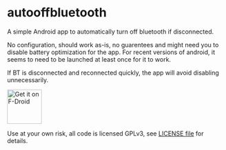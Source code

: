 # autooffbluetooth
A simple Android app to automatically turn off bluetooth if disconnected.

No configuration, should work as-is, no guarentees and might need you to disable battery optimization for the app. For recent versions of android, it seems to need to be launched at least once for it to work.

If BT is disconnected and reconnected quickly, the app will avoid disabling unnecessarily.

[<img src="https://fdroid.gitlab.io/artwork/badge/get-it-on.png"
     alt="Get it on F-Droid"
     height="80">](https://f-droid.org/packages/com.mystro256.autooffbluetooth/)

Use at your own risk, all code is licensed GPLv3, see [LICENSE file](https://github.com/Mystro256/autooffbluetooth/blob/master/LICENSE) for details.
